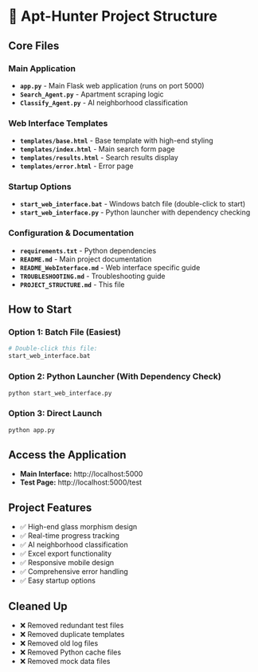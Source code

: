 # 📁 Apt-Hunter Project Structure

## Core Files

### Main Application
- **`app.py`** - Main Flask web application (runs on port 5000)
- **`Search_Agent.py`** - Apartment scraping logic
- **`Classify_Agent.py`** - AI neighborhood classification

### Web Interface Templates
- **`templates/base.html`** - Base template with high-end styling
- **`templates/index.html`** - Main search form page
- **`templates/results.html`** - Search results display
- **`templates/error.html`** - Error page

### Startup Options
- **`start_web_interface.bat`** - Windows batch file (double-click to start)
- **`start_web_interface.py`** - Python launcher with dependency checking

### Configuration & Documentation
- **`requirements.txt`** - Python dependencies
- **`README.md`** - Main project documentation
- **`README_WebInterface.md`** - Web interface specific guide
- **`TROUBLESHOOTING.md`** - Troubleshooting guide
- **`PROJECT_STRUCTURE.md`** - This file

## How to Start

### Option 1: Batch File (Easiest)
```bash
# Double-click this file:
start_web_interface.bat
```

### Option 2: Python Launcher (With Dependency Check)
```bash
python start_web_interface.py
```

### Option 3: Direct Launch
```bash
python app.py
```

## Access the Application
- **Main Interface:** http://localhost:5000
- **Test Page:** http://localhost:5000/test

## Project Features
- ✅ High-end glass morphism design
- ✅ Real-time progress tracking
- ✅ AI neighborhood classification
- ✅ Excel export functionality
- ✅ Responsive mobile design
- ✅ Comprehensive error handling
- ✅ Easy startup options

## Cleaned Up
- ❌ Removed redundant test files
- ❌ Removed duplicate templates
- ❌ Removed old log files
- ❌ Removed Python cache files
- ❌ Removed mock data files 